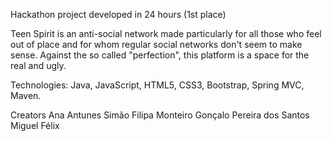 Hackathon project developed in 24 hours (1st place)


Teen Spirit is an anti-social network made particularly for all those who feel out of place and for whom regular social networks don't seem to make sense.
Against the so called "perfection", this platform is a space for the real and ugly. 

Technologies: Java, JavaScript, HTML5, CSS3, Bootstrap, Spring MVC, Maven. 

Creators
Ana Antunes Simão
Filipa Monteiro
Gonçalo Pereira dos Santos
Miguel Félix
